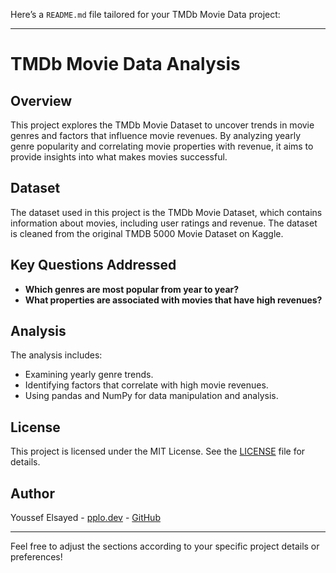 Here’s a `README.md` file tailored for your TMDb Movie Data project:

---

# TMDb Movie Data Analysis

## Overview

This project explores the TMDb Movie Dataset to uncover trends in movie genres and factors that influence movie revenues. By analyzing yearly genre popularity and correlating movie properties with revenue, it aims to provide insights into what makes movies successful.

## Dataset

The dataset used in this project is the TMDb Movie Dataset, which contains information about movies, including user ratings and revenue. The dataset is cleaned from the original TMDB 5000 Movie Dataset on Kaggle.

## Key Questions Addressed

- **Which genres are most popular from year to year?**
- **What properties are associated with movies that have high revenues?**

## Analysis

The analysis includes:
- Examining yearly genre trends.
- Identifying factors that correlate with high movie revenues.
- Using pandas and NumPy for data manipulation and analysis.


## License

This project is licensed under the MIT License. See the [LICENSE](LICENSE) file for details.

## Author

Youssef Elsayed - [pplo.dev](https://pplo.dev) - [GitHub](https://github.com/Youssef-pplo)

---

Feel free to adjust the sections according to your specific project details or preferences!
